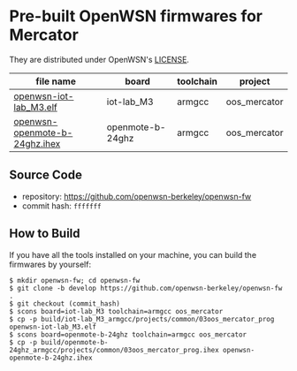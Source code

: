 # Pre-built OpenWSN firmwares for Mercator

They are distributed under OpenWSN's [LICENSE](./LICENSE.md).

| file name                                                      | board            | toolchain | project      |
|----------------------------------------------------------------|------------------|-----------|--------------|
| [openwsn-iot-lab_M3.elf](openwsn-iot-lab_M3.elf)               | iot-lab_M3       | armgcc    | oos_mercator |
| [openwsn-openmote-b-24ghz.ihex](openwsn-openmote-b-24ghz.ihex) | openmote-b-24ghz | armgcc    | oos_mercator |


## Source Code

* repository: https://github.com/openwsn-berkeley/openwsn-fw
* commit hash: `fffffff`

## How to Build

If you have all the tools installed on your machine, you can build the
firmwares by yourself:

``` shell
$ mkdir openwsn-fw; cd openwsn-fw
$ git clone -b develop https://github.com/openwsn-berkeley/openwsn-fw .
$ git checkout (commit_hash)
$ scons board=iot-lab_M3 toolchain=armgcc oos_mercator
$ cp -p build/iot-lab_M3_armgcc/projects/common/03oos_mercator_prog openwsn-iot-lab_M3.elf
$ scons board=openmote-b-24ghz toolchain=armgcc oos_mercator
$ cp -p build/openmote-b-24ghz_armgcc/projects/common/03oos_mercator_prog.ihex openwsn-openmote-b-24ghz.ihex
```
